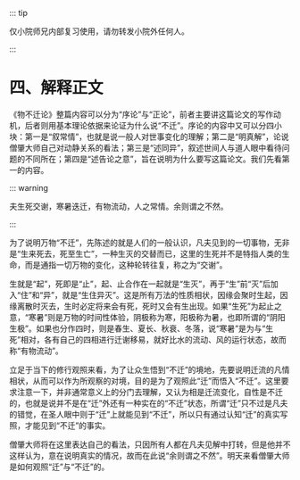 ::: tip

仅小院师兄内部复习使用，请勿转发小院外任何人。

:::

# 四、解释正文

​         《物不迁论》整篇内容可以分为“序论”与“正论”，前者主要讲这篇论文的写作动机，后者则用基本理论依据来论证为什么说“不迁”。序论的内容中又可以分四小块：第一是“叙常情”，也就是说一般人对世事变化的理解；第二是“明真解”，论说僧肇大师自己对动静关系的看法；第三是“述同异”，叙述世间人与道人眼中看待问题的不同所在；第四是“述告论之意”，旨在说明为什么要写这篇论文。我们先看第一的内容。

::: warning

夫生死交谢，寒暑迭迁，有物流动，人之常情。余则谓之不然。

:::

​          为了说明万物“不迁”，先陈述的就是人们的一般认识，凡夫见到的一切事物，无非是“生来死去，死至生亡”，一种生灭的交替而已，这里的生死并不是特指人类的生命，而是通指一切万物的变化，这种轮转往复，称之为“交谢”。

​         生就是“起”，死即是“止”，起、止合作在一起就是“生灭”，再于“生”前“灭”后加入“住”和“异”，就是“生住异灭”。这是所有万法的性质相状，因缘会聚时生起，因缘离散时灭去，生时必定将来会有死，死时又会有生出现。如果“生死”为起止之意，“寒暑”则是万物的时间性体验，阴极称为寒，阳极称为暑，也即所谓的“阴阳生极”。如果也分作四时，则是春生、夏长、秋衰、冬落，说“寒暑”是为与“生死”相对，各有自己的四相进行迁谢移易，就好比水的流动、风的运行状态，故而称“有物流动”。

​         立足于当下的修行观照来看，为了让众生悟到“不迁”的境地，先要说明迁流的凡情相状，从而可以作为所观察的对境，目的是为了观照此“迁”而悟入“不迁”。这里要求注意一下，并非通常意义上的分门去理解，又认为相是迁流变化，自性是不迁的，也就是说并不是在“迁”外还有一种实在的“不迁”状态，所谓“迁”只不过是凡夫的错觉，在圣人眼中则于“迁”上就能见到“不迁”，所以只有通过认知“迁”的真实写照，才能见到“不迁”的事实。

​         僧肇大师将在这里表达自己的看法，只因所有人都在凡夫见解中打转，但是他并不这样认为，意在说明真实的情况，故而在此说“余则谓之不然”。明天来看僧肇大师是如何观照“迁”与“不迁”的。